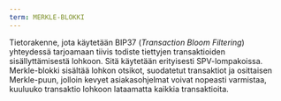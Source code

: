 ```yaml
---
term: MERKLE-BLOKKI
---
```


Tietorakenne, jota käytetään BIP37 (*Transaction Bloom Filtering*) yhteydessä tarjoamaan tiivis todiste tiettyjen transaktioiden sisällyttämisestä lohkoon. Sitä käytetään erityisesti SPV-lompakoissa. Merkle-blokki sisältää lohkon otsikot, suodatetut transaktiot ja osittaisen Merkle-puun, jolloin kevyet asiakasohjelmat voivat nopeasti varmistaa, kuuluuko transaktio lohkoon lataamatta kaikkia transaktioita.